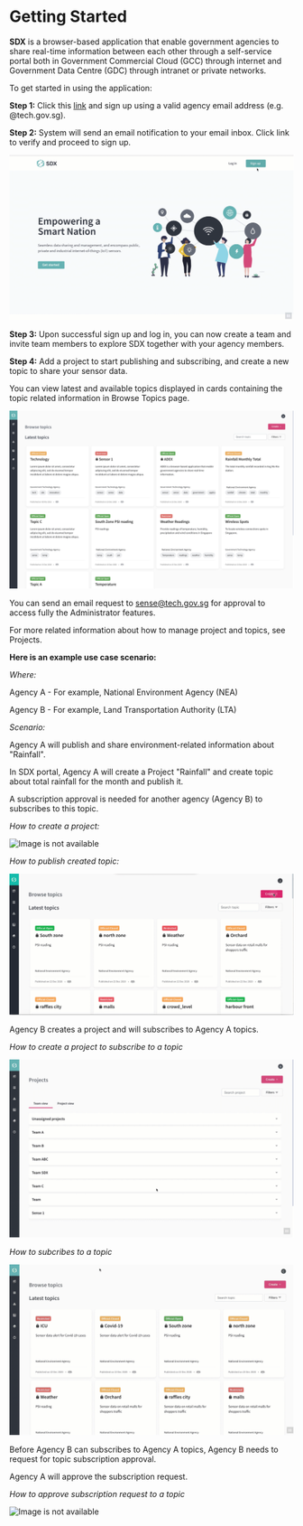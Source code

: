 
# Getting Started

**SDX** is a browser-based application that enable government agencies to share real-time information between each other through a self-service portal both in Government Commercial Cloud (GCC) through internet and Government Data Centre (GDC) through intranet or private networks.

To get started in using the application:

**Step 1:** Click this [link](https://sdx.sensors.gov.sg/sdx/home) and sign up using a valid agency email address (e.g. @tech.gov.sg). 

**Step 2:** System will send an email notification to your email inbox. Click link to verify and proceed to sign up. 
   
   ![Image is not available](/assets/vid0howtosignup.gif)
   
**Step 3:** Upon successful sign up and log in, you can now create a team and invite team members to explore SDX together with your agency members. 

**Step 4:** Add a project to start publishing and subscribing, and create a new topic to share your sensor data.

   You can view latest and available topics displayed in cards containing the topic related information in Browse Topics page.

   ![Image is not available](/assets/Fig1.png)

You can send an email request to <sense@tech.gov.sg> for approval to access fully the Administrator features.

For more related information about how to manage project and topics, see Projects.
   
**Here is an example use case scenario:**

*Where:*



Agency A - For example, National Environment Agency (NEA)

Agency B - For example, Land Transportation Authority (LTA)
   

*Scenario:*

Agency A will publish and share environment-related information about "Rainfall". 

In SDX portal, Agency A will create a Project "Rainfall" and create topic about total rainfall for the month and publish it. 

A subscription approval is needed for another agency (Agency B) to subscribes to this topic.
   
*How to create a project:*

![Image is not available](/assets/vid1createproject.gif)

*How to publish created topic:*
   
![Image is not available](/assets/vid2publishtopic.gif)
   
Agency B creates a project and will subscribes to Agency A topics.
   
*How to create a project to subscribe to a topic*
   
![Image is not available](/assets/vid3createprojectforsubscribe.gif)
   
*How to subcribes to a topic*
   
![Image is not available](/assets/vid4subscribetotopic.gif)
   
Before Agency B can subscribes to Agency A topics, Agency B needs to request for topic subscription approval. 

Agency A will approve the subscription request. 
  
*How to approve subscription request to a topic*
   
![Image is not available](/assets/vid5approvedsubscribetopic.gif)
   

